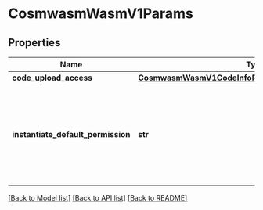 # CosmwasmWasmV1Params

## Properties
Name | Type | Description | Notes
------------ | ------------- | ------------- | -------------
**code_upload_access** | [**CosmwasmWasmV1CodeInfoResponseInstantiatePermission**](CosmwasmWasmV1CodeInfoResponseInstantiatePermission.md) |  | [optional] 
**instantiate_default_permission** | **str** | - ACCESS_TYPE_UNSPECIFIED: AccessTypeUnspecified placeholder for empty value  - ACCESS_TYPE_NOBODY: AccessTypeNobody forbidden  - ACCESS_TYPE_EVERYBODY: AccessTypeEverybody unrestricted  - ACCESS_TYPE_ANY_OF_ADDRESSES: AccessTypeAnyOfAddresses allow any of the addresses | [optional] [default to 'ACCESS_TYPE_UNSPECIFIED']

[[Back to Model list]](../README.md#documentation-for-models) [[Back to API list]](../README.md#documentation-for-api-endpoints) [[Back to README]](../README.md)

